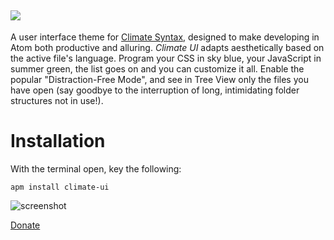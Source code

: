![](https://raw.githubusercontent.com/jmcalaway/climate-ui/master/climate-header.png)
---

A user interface theme for [Climate Syntax](https://github.com/jmcalaway/climate-syntax), designed to make developing in Atom both productive and alluring. *Climate UI* adapts aesthetically based on the active file's language. Program your CSS in sky blue, your JavaScript in summer green, the list goes on and you can customize it all. Enable the popular "Distraction-Free Mode", and see in Tree View only the files you have open (say goodbye to the interruption of long, intimidating folder structures not in use!).

# Installation
With the terminal open, key the following:

```shell
apm install climate-ui
```

![screenshot](screenshot-here.png)

[Donate](https://www.paypal.com/cgi-bin/webscr?cmd=_s-xclick&hosted_button_id=8ZV7PP9C8YCZE)